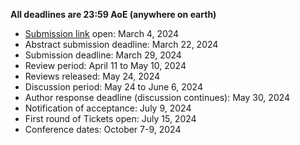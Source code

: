 

**All deadlines are 23:59 AoE (anywhere on earth)**


- [Submission link](https://openreview.net/group?id=colmweb.org/COLM/2024/Conference) open: March 4, 2024
- Abstract submission deadline: March 22, 2024
- Submission deadline: March 29, 2024 
- Review period: April 11 to May 10, 2024
- Reviews released: May 24, 2024
- Discussion period: May 24 to June 6, 2024
- Author response deadline (discussion continues): May 30, 2024
- Notification of acceptance: July 9, 2024
- First round of Tickets open: July 15, 2024
- Conference dates: October 7-9, 2024

